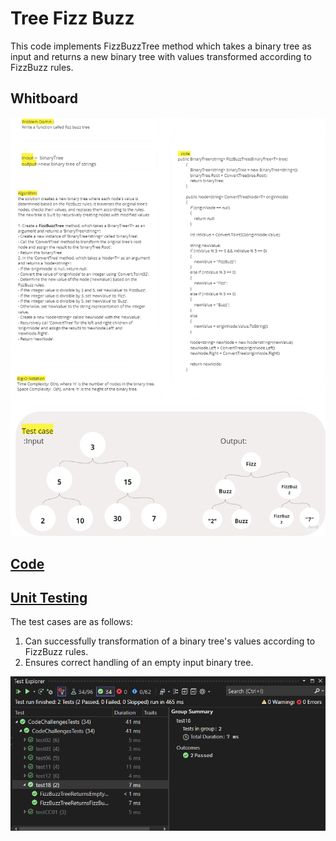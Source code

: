 # Tree Fizz Buzz

This code implements FizzBuzzTree method which takes a binary tree as input and returns a new binary tree with values transformed according to FizzBuzz rules. 

## Whitboard 

![whiteboard](../assets/CC18.png)


## [Code](../data-structures-and-algorithms/CC18.cs)


## [Unit Testing](../CodeChallengesTests/test18.cs)

The test cases are as follows:

1. Can successfully transformation of a binary tree's values according to FizzBuzz rules.
2. Ensures correct handling of an empty input binary tree.

![test](../assets/test18.png)


